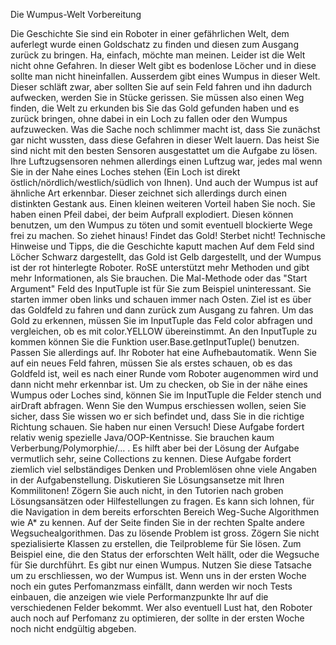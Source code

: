 Die Wumpus-Welt
Vorbereitung

Die Geschichte
Sie sind ein Roboter in einer gefährlichen Welt, dem auferlegt wurde einen Goldschatz zu finden und diesen zum Ausgang zurück zu bringen. Ha, einfach, möchte man meinen. Leider ist die Welt nicht ohne Gefahren. In dieser Welt gibt es bodenlose Löcher und in diese sollte man nicht hineinfallen. Ausserdem gibt eines Wumpus in dieser Welt. Dieser schläft zwar, aber sollten Sie auf sein Feld fahren und ihn dadurch aufwecken, werden Sie in Stücke gerissen. Sie müssen also einen Weg finden, die Welt zu erkunden bis Sie das Gold gefunden haben und es zurück bringen, ohne dabei in ein Loch zu fallen oder den Wumpus aufzuwecken.
Was die Sache noch schlimmer macht ist, dass Sie zunächst gar nicht wussten, dass diese Gefahren in dieser Welt lauern. Das heist Sie sind nicht mit den besten Sensoren ausgestattet um die Aufgabe zu lösen. Ihre Luftzugsensoren nehmen allerdings einen Luftzug war, jedes mal wenn Sie in der Nahe eines Loches stehen (Ein Loch ist direkt östlich/nördlich/westlich/südlich von Ihnen). Und auch der Wumpus ist auf ähnliche Art erkennbar. Dieser zeichnet sich allerdings durch einen distinkten Gestank aus.
Einen kleinen weiteren Vorteil haben Sie noch. Sie haben einen Pfeil dabei, der beim Aufprall explodiert. Diesen können benutzen, um den Wumpus zu töten und somit eventuell blockierte Wege frei zu machen.
So ziehet hinaus! Findet das Gold! Sterbet nicht!
Technische Hinweise und Tipps, die die Geschichte kaputt machen
Auf dem Feld sind Löcher Schwarz dargestellt, das Gold ist Gelb dargestellt, und der Wumpus ist der rot hinterlegte Roboter.
RoSE unterstützt mehr Methoden und gibt mehr Informationen, als Sie brauchen. Die Mal-Methode oder das "Start Argument" Feld des InputTuple ist für Sie zum Beispiel uninteressant.
Sie starten immer oben links und schauen immer nach Osten.
Ziel ist es über das Goldfeld zu fahren und dann zurück zum Ausgang zu fahren.
Um das Gold zu erkennen, müssen Sie im InputTuple das Feld color abfragen und vergleichen, ob es mit color.YELLOW übereinstimmt. An den InputTuple zu kommen können Sie die Funktion user.Base.getInputTuple() benutzen. Passen Sie allerdings auf. Ihr Roboter hat eine Aufhebautomatik. Wenn Sie auf ein neues Feld fahren, müssen Sie als erstes schauen, ob es das Goldfeld ist, weil es nach einer Runde vom Roboter augenommen wird und dann nicht mehr erkennbar ist.
Um zu checken, ob Sie in der nähe eines Wumpus oder Loches sind, können Sie im InputTuple die Felder stench und airDraft abfragen.
Wenn Sie den Wumpus erschiessen wollen, seien Sie sicher, dass Sie wissen wo er sich befindet und, dass Sie in die richtige Richtung schauen. Sie haben nur einen Versuch!
Diese Aufgabe fordert relativ wenig spezielle Java/OOP-Kentnisse. Sie brauchen kaum Verberbung/Polymorphie/... . Es hilft aber bei der Lösung der Aufgabe vermutlich sehr, seine Collections zu kennen.
Diese Aufgabe fordert ziemlich viel selbständiges Denken und Problemlösen ohne viele Angaben in der Aufgabenstellung. Diskutieren Sie Lösungsansetze mit Ihren Kommilitonen! Zögern Sie auch nicht, in den Tutorien nach groben Lösungsansätzen oder Hilfestellungen zu fragen.
Es kann sich lohnen, für die Navigation in dem bereits erforschten Bereich Weg-Suche Algorithmen wie A* zu kennen. Auf der Seite finden Sie in der rechten Spalte andere Wegsuchealgorithmen.
Das zu lösende Problem ist gross. Zögern Sie nicht spezialisierte Klassen zu erstellen, die Teilprobleme für Sie lösen. Zum Beispiel eine, die den Status der erforschten Welt hällt, oder die Wegsuche für Sie durchführt.
Es gibt nur einen Wumpus. Nutzen Sie diese Tatsache um zu erschliessen, wo der Wumpus ist.
Wenn uns in der ersten Woche noch ein gutes Perfomanzmass einfällt, dann werden wir noch Tests einbauen, die anzeigen wie viele Performanzpunkte Ihr auf die verschiedenen Felder bekommt. Wer also eventuell Lust hat, den Roboter auch noch auf Perfomanz zu optimieren, der sollte in der ersten Woche noch nicht endgültig abgeben.